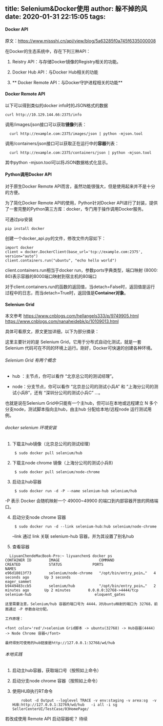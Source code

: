 title: Selenium&Docker使用
author: 躲不掉的风
date: 2020-01-31 22:15:05
tags:
---
#### Docker  API
原文：https://www.missshi.cn/api/view/blog/5a63285f0a745f6335000008

在Docker的生态系统中，存在下列三种API：

  1. Reistry API：与存储Docker镜像的Registry相关的功能。
  
  2. Docker Hub API：与Docker Hub相关的功能
  
  3. ** Docker Remote API：与Docker守护进程相关的功能**

#### Docker Remote API

  以下可以得到类似的docker info时的JSON格式的数据
  
  	curl http://10.129.144.66:2375/info
  
  调用/images/json接口可以获取**镜像**列表：

      curl http://example.com:2375/images/json | python -mjson.tool


  调用/containers/json接口可以获取正在运行中的**容器**列表：

      curl http://example.com:2375/containers/json | python -mjson.tool
      

  其中python -mjson.tool可以将JSON数据格式化显示。
  
  
#### Python调用Docker API
对于原生Docker Remote API而言，虽然功能很强大，但是使用起来并不是十分的方便。

为了简化Docker Remote API的使用，Python针对Docker API进行了封装，提供了一套完整的Python第三方库：docker，专门用于操作调用Docker服务。

可通过pip安装

	pip install docker
    
创建一个docker_api.py的文件，修改文件内容如下：

    import docker
    client = docker.DockerClient(base_url='tcp://example.com:2375', version="auto")
    client.containers.run("ubuntu", "echo hello world")

client.containers.run相当于docker run，参数ports字典类型，端口映射 {8000: 80}表示容器的8000端口映射到宿主机的80端口

对于client.containers.run的函数的返回值，当detach=False时，返回值是运行过程中的日志，而当detach=True时，返回值是**Container对象**。


####  Selenium Grid

本文参考 https://www.cnblogs.com/hellangels333/p/9749905.html
https://www.cnblogs.com/nanaheidebk/p/10109013.html

具体可看原文，原文更加详细，以下为部分摘录：

这里主要针对的是 Selenium Grid，它用于分布式自动化测试，就是一套Selenium 代码可在不同的环境上运行。刚好，Docker可快速的创建各种环境。

###### Selenium Grid 有两个概念

- hub ：主节点，你可以看作 “北京总公司的测试经理”。

- node：分支节点，你可以看作 “北京总公司的测试小兵A” 和 “上海分公司的测试小兵B”，还有 “深圳分公司的测试小兵C” …。

也就是说在Selenium Grid中只能有一个主hub，但可以在本地或远程建立 N 多个分支node，测试脚本指向主hub，由主hub 分配给本地/远程node 运行测试用例。

###### docker selenium 环境安装


1. 下载主hub镜像（北京总公司的测试经理）

		$ sudo docker pull selenium/hub

2. 下载主node chrome 镜像（上海分公司的测试小兵B）

		$ sudo docker pull selenium/node-chrome

3. 启动主hub容器

		$ sudo docker run -d -P --name selenium-hub selenium/hub

 -P 表示 Docker 会随机映射一个 49000~49900 的端口到内部容器开放的网络端口。

4. 启动分支node chrome 容器

		$ sudo docker run -d --link selenium-hub:hub selenium/node-chrome

	–link 通过 link 关联 selenium-hub 容器，并为其设置了别名hub

5. 查看容器
```
  LiyuanChendeMacBook-Pro:~ liyuanchen$ docker ps
CONTAINER ID        IMAGE                  COMMAND                  CREATED             STATUS              PORTS                     NAMES
e96d18013f73        selenium/node-chrome   "/opt/bin/entry_poin…"   4 seconds ago       Up 3 seconds                                  eager_sammet
b9449483ccb5        selenium/hub           "/opt/bin/entry_poin…"   2 minutes ago       Up 2 minutes        0.0.0.0:32768->4444/tcp   selenium-hub                             eloquent_gates
```

	这里需要注意，Selenium/hub 容器的端口号为 4444，对Ubuntu映射的端口为 32768，前面通过 -P 参数自动分配。

	工作原理：

    <font color='red'/>selenium Grid脚本 -> ubuntu(32768) -> Hub容器(4444) -> Node Chrome 容器</font>

    最终得到可使用的hub链接是http://127.0.0.1:32768/wd/hub
    
 ###### 本地实践
 1. 启动主hub容器，获取端口号（按照如上命令）
 2. 启动分支node chrome 容器（按照如上命令）
 3. 使用HUB执行RT命令
 
 			robot -d Output --loglevel TRACE -v env:staging -v area:sg  -v HUB:http://127.0.0.1:32769/wd/hub   -i all -i sg  SellerCenterUI/TestCase/03HomePage/
            
 若改成使用 Remote API 启动容器呢？
 待续
 